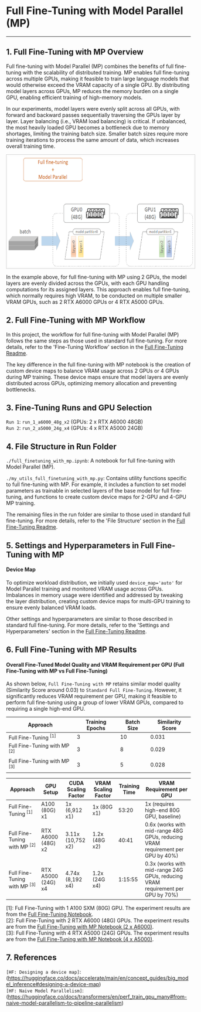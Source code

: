 # Full Fine-Tuning with Model Parallel (MP)

---

## 1. Full Fine-Tuning with MP Overview

Full fine-tuning with Model Parallel (MP) combines the benefits of full fine-tuning with the scalability of distributed training. MP enables full fine-tuning across multiple GPUs, making it feasible to train large language models that would otherwise exceed the VRAM capacity of a single GPU. By distributing model layers across GPUs, MP reduces the memory burden on a single GPU, enabling efficient training of high-memory models.

In our experiments, model layers were evenly split across all GPUs, with forward and backward passes sequentially traversing the GPUs layer by layer. Layer balancing (i.e., VRAM load balancing) is critical. If unbalanced, the most heavily loaded GPU becomes a bottleneck due to memory shortages, limiting the training batch size. Smaller batch sizes require more training iterations to process the same amount of data, which increases overall training time.

<img src="./assets/full_finetuning_with_mp.png" height="300" alt="Full Fine-Tuning with MP" style="border: 1px solid #ccc; padding: 5px; display: block;">

In the example above, for full fine-tuning with MP using 2 GPUs, the model layers are evenly divided across the GPUs, with each GPU handling computations for its assigned layers. This approach enables full fine-tuning, which normally requires high VRAM, to be conducted on multiple smaller VRAM GPUs, such as 2 RTX A6000 GPUs or 4 RTX A5000 GPUs.

## 2. Full Fine-Tuning with MP Workflow

In this project, the workflow for full fine-tuning with Model Parallel (MP) follows the same steps as those used in standard full fine-tuning. For more details, refer to the 'Fine-Tuning Workflow' section in the [Full Fine-Tuning Readme](../2.4_full_finetuning/full_finetuning_readme.md#2-full-fine-tuning-workflow).

The key difference in the full fine-tuning with MP notebook is the creation of custom device maps to balance VRAM usage across 2 GPUs or 4 GPUs during MP training. These device maps ensure that model layers are evenly distributed across GPUs, optimizing memory allocation and preventing bottlenecks.

## 3. Fine-Tuning Runs and GPU Selection 

`Run 1`: `run_1_a6000_48g_x2` (GPUs: 2 x RTX A6000 48GB)  
`Run 2`: `run_2_a5000_24g_x4` (GPUs: 4 x RTX A5000 24GB)  

## 4. File Structure in Run Folder 

`./full_finetuning_with_mp.ipynb`: A notebook for full fine-tuning with Model Parallel (MP).  

`./my_utils_full_finetuning_with_mp.py`: Contains utility functions specific to full fine-tuning with MP. For example, it includes a function to set model parameters as trainable in selected layers of the base model for full fine-tuning, and functions to create custom device maps for 2-GPU and 4-GPU MP training.  

The remaining files in the run folder are similar to those used in standard full fine-tuning. For more details, refer to the 'File Structure' section in the [Full Fine-Tuning Readme](../2.4_full_finetuning/full_finetuning_readme.md#4-file-structure-in-run-folder).  

## 5. Settings and Hyperparameters in Full Fine-Tuning with MP

#### Device Map

To optimize workload distribution, we initially used `device_map='auto'` for Model Parallel training and monitored VRAM usage across GPUs. Imbalances in memory usage were identified and addressed by tweaking the layer distribution, creating custom device maps for multi-GPU training to ensure evenly balanced VRAM loads.

Other settings and hyperparameters are similar to those described in standard full fine-tuning. For more details, refer to the 'Settings and Hyperparameters' section in the [Full Fine-Tuning Readme](../2.4_full_finetuning/full_finetuning_readme.md#5-settings-and-hyperparameters-in-full-fine-tuning).

## 6. Full Fine-Tuning with MP Results

#### Overall Fine-Tuned Model Quality and VRAM Requirement per GPU (Full Fine-Tuning with MP vs Full Fine-Tuning)

As shown below, `Full Fine-Tuning with MP` retains similar model quality (Similarity Score around 0.03) to `Standard Full Fine-Tuning`. However, it significantly reduces VRAM requirement per GPU, making it feasible to perform full fine-tuning using a group of lower VRAM GPUs, compared to requiring a single high-end GPU.

| **Approach**                            | **Training Epochs** | **Batch Size** | **Similarity Score** |
|-----------------------------------------|---------------------|----------------|----------------------|
| Full Fine-Tuning <sup>[1]</sup>         | 3                   | 10             | 0.031                |
| Full Fine-Tuning with MP <sup>[2]</sup> | 3                   | 8              | 0.029                |
| Full Fine-Tuning with MP <sup>[3]</sup> | 3                   | 5              | 0.028                |

| **Approach**                            | **GPU Setup**      | **CUDA Scaling Factor** | **VRAM Scaling Factor** | **Training Time** | **VRAM Requirement per GPU**                                                   |
|-----------------------------------------|--------------------|-------------------------|-------------------------|-------------------|--------------------------------------------------------------------------------|
| Full Fine-Tuning <sup>[1]</sup>         | A100 (80G) x1      | 1x (6,912 x1)           | 1x (80G x1)             | 53:20             | 1x (requires high-end 80G GPU, baseline)                                       |
| Full Fine-Tuning with MP <sup>[2]</sup> | RTX A6000 (48G) x2 | 3.11x (10,752 x2)       | 1.2x (48G x2)           | 40:41             | 0.6x (works with mid-range 48G GPUs, reducing VRAM requirement per GPU by 40%) |
| Full Fine-Tuning with MP <sup>[3]</sup> | RTX A5000 (24G) x4 | 4.74x (8,192 x4)        | 1.2x (24G x4)           | 1:15:55           | 0.3x (works with mid-range 24G GPUs, reducing VRAM requirement per GPU by 70%) |

[1]: Full Fine-Tuning with 1 A100 SXM (80G) GPU. The experiment results are from the [Full Fine-Tuning Notebook](../2.4_full_finetuning/run_1_a100_80g_x1/full_finetuning.ipynb).  
[2]: Full Fine-Tuning with 2 RTX A6000 (48G) GPUs. The experiment results are from the [Full Fine-Tuning with MP Notebook (2 x A6000)](./run_1_a6000_48g_x2/full_finetuning_with_mp.ipynb).  
[3]: Full Fine-Tuning with 4 RTX A5000 (24G) GPUs. The experiment results are from the [Full Fine-Tuning with MP Notebook (4 x A5000)](./run_2_a5000_24g_x4/full_finetuning_with_mp.ipynb).

## 7. References

`[HF: Designing a device map]`: (https://huggingface.co/docs/accelerate/main/en/concept_guides/big_model_inference#designing-a-device-map)  
`[HF: Naive Model Parallelism]`: (https://huggingface.co/docs/transformers/en/perf_train_gpu_many#from-naive-model-parallelism-to-pipeline-parallelism)  
